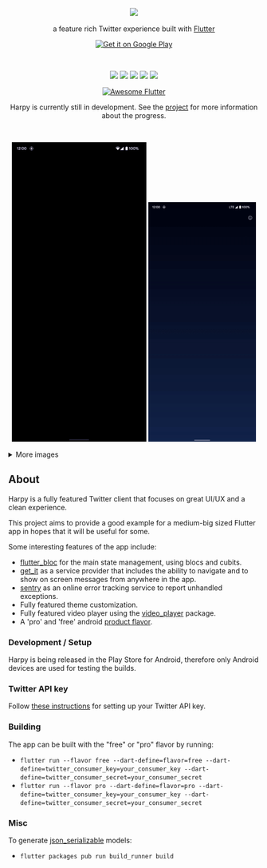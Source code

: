 <p align="center">
  <img max-height="172" src="media/harpy_title.png"/>
</p>

<p align="center">
a feature rich Twitter experience built with <a href="https://flutter.dev/">Flutter</a>
</p>

<p align="center">
  <a href="https://play.google.com/apps/testing/com.robertodoering.harpy.free">
    <img alt="Get it on Google Play"
         src="https://play.google.com/intl/en_us/badges/static/images/badges/en_badge_web_generic.png"
         width="200"/>
  </a>
</p>

<br>

<p align="center">
  <a href="/LICENSE"><img src="https://img.shields.io/github/license/robertodoering/harpy?color=8B00FD"/></a>
  <a href="https://github.com/robertodoering/harpy/releases"><img src="https://img.shields.io/github/v/release/robertodoering/harpy?color=BC0492"/></a>
  <a href="https://play.google.com/store/apps/details?id=com.robertodoering.harpy.free"><img src="https://img.shields.io/endpoint?color=DE0747&logo=google-play&logoColor=BC0492&url=https%3A%2F%2Fplayshields.herokuapp.com%2Fplay%3Fi%3Dcom.robertodoering.harpy.free%26l%3Dinstalls%26m%3D%24installs"/></a>
  <a href="https://github.com/robertodoering/harpy/commits/master"><img src="https://img.shields.io/github/commits-since/robertodoering/harpy/latest?color=F2091C"/></a>
  <a href="https://github.com/robertodoering/harpy/commits/master"><img src="https://img.shields.io/github/commit-activity/m/robertodoering/harpy?color=FD0A04"/></a>
</p>
<p align="center">
  <a href="https://github.com/Solido/awesome-flutter">
   <img alt="Awesome Flutter" src="https://img.shields.io/badge/Awesome-Flutter-blue.svg?longCache=true"/>
  </a>
</p>

<p align="center">
Harpy is currently still in development. See the <a href="https://github.com/robertodoering/harpy/projects/1">project</a> for more
information about the progress.
</p>

<br>

<p align="center">
  <img src="media/login_screen.gif"/>
  <img src="media/setup_screen.gif"/>
</p>

<details>
  <summary>More images</summary>
  
  | Home | User profile | Theme selection |
  | :---: | :---: | :---: |
  | ![Home screen](media/home_screen.png) | ![User profile](media/user_profile.png) | ![Theme selection](media/theme_selection.png) |
</details>

## About

Harpy is a fully featured Twitter client that focuses on great UI/UX and a clean experience.

This project aims to provide a good example for a medium-big sized Flutter app
in hopes that it will be useful for some.

Some interesting features of the app include:

* [flutter_bloc](https://pub.dev/packages/flutter_bloc) for the main state management, using blocs and cubits.
* [get_it](https://pub.dev/packages/get_it) as a service provider that includes
  the ability to navigate and to show on screen messages from anywhere in the app.
* [sentry](https://pub.dev/packages/sentry) as an online error tracking service to report unhandled exceptions.
* Fully featured theme customization.
* Fully featured video player using the
  [video_player](https://pub.dev/packages/video_player) package.
* A 'pro' and 'free' android
  [product flavor](https://developer.android.com/studio/build/build-variants).


### Development / Setup

Harpy is being released in the Play Store for Android, therefore only
Android devices are used for testing the builds.

### Twitter API key

Follow [these instructions](https://github.com/robertodoering/harpy/wiki/Twitter-key-setup) for setting up your Twitter API key.

### Building

The app can be built with the "free" or "pro" flavor by running:

* `flutter run --flavor free --dart-define=flavor=free --dart-define=twitter_consumer_key=your_consumer_key --dart-define=twitter_consumer_secret=your_consumer_secret`
* `flutter run --flavor pro --dart-define=flavor=pro --dart-define=twitter_consumer_key=your_consumer_key --dart-define=twitter_consumer_secret=your_consumer_secret`

### Misc

To generate [json_serializable](https://pub.dev/packages/json_serializable)
models:

* `flutter packages pub run build_runner build`
